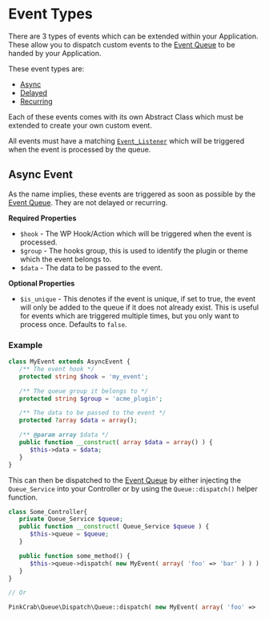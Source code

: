 # Event Types

There are 3 types of events which can be extended within your Application. These allow you to dispatch custom events to the [Event Queue](dispatch.md) to be handed by your Application.

These event types are:

* [Async](#async-event)
* [Delayed](#delayed-event)
* [Recurring](#recurring-event)

Each of these events comes with its own Abstract Class which must be extended to create your own custom event.

All events must have a matching [`Event_Listener`](event-listener.md) which will be triggered when the event is processed by the queue.

## Async Event

As the name implies, these events are triggered as soon as possible by the [Event Queue](dispatch.md). They are not delayed or recurring.

**Required Properties**
* `$hook` - The WP Hook/Action which will be triggered when the event is processed.
* `$group` - The hooks group, this is used to identify the plugin or theme which the event belongs to.
* `$data` - The data to be passed to the event.

**Optional Properties**
* `$is_unique` - This denotes if the event is unique, if set to true, the event will only be added to the queue if it does not already exist. This is useful for events which are triggered multiple times, but you only want to process once. Defaults to `false`.


### Example

```php
class MyEvent extends AsyncEvent {
   /** The event hook */
   protected string $hook = 'my_event';

   /** The queue group it belongs to */
   protected string $group = 'acme_plugin';

   /** The data to be passed to the event */
   protected ?array $data = array();

   /** @param array $data */
   public function __construct( array $data = array() ) {
      $this->data = $data;
   }
}
```

This can then be dispatched to the [Event Queue](dispatch.md) by either injecting the `Queue_Service` into your Controller or by using the `Queue::dispatch()` helper function.

```php
class Some_Controller{
   private Queue_Service $queue;
   public function __construct( Queue_Service $queue ) {
      $this->queue = $queue;
   }

   public function some_method() {
      $this->queue->dispatch( new MyEvent( array( 'foo' => 'bar' ) ) );
   }
}

// Or

PinkCrab\Queue\Dispatch\Queue::dispatch( new MyEvent( array( 'foo' => 'bar' ) ) );
```
